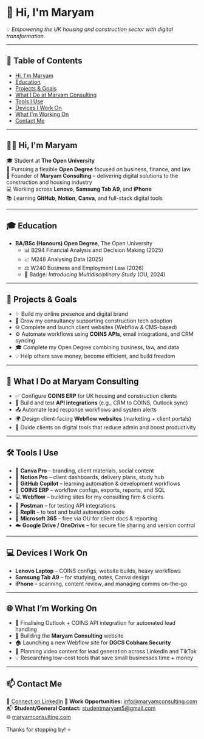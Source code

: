 # 👋 Hi, I'm Maryam

💡 *Empowering the UK housing and construction sector with digital transformation.*

---

## 📌 Table of Contents
- [Hi, I'm Maryam](#-hi-im-maryam)
- [Education](#-education)
- [Projects & Goals](#-projects--goals)
- [What I Do at Maryam Consulting](#-what-i-do-at-maryam-consulting)
- [Tools I Use](#-tools-i-use)
- [Devices I Work On](#-devices-i-work-on)
- [What I'm Working On](#-what-im-working-on)
- [Contact Me](#-contact-me)

---

## 👩‍💻 Hi, I'm Maryam

🎓 Student at **The Open University**  
📘 Pursuing a flexible **Open Degree** focused on business, finance, and law  
💼 Founder of **Maryam Consulting** – delivering digital solutions to the construction and housing industry  
💻 Working across **Lenovo**, **Samsung Tab A9**, and **iPhone**  
📚 Learning **GitHub**, **Notion**, **Canva**, and full-stack digital tools  

---

## 🎓 Education

- **BA/BSc (Honours) Open Degree**, The Open University  
  - 📊 B294 Financial Analysis and Decision Making (2025)  
  - 📈 M248 Analysing Data (2025)  
  - ⚖️ W240 Business and Employment Law (2026)  
  - 🏅 Badge: *Introducing Multidisciplinary Study* (OU, 2024)  

---

## 🚀 Projects & Goals

- ✨ Build my online presence and digital brand  
- 💼 Grow my consultancy supporting construction tech adoption  
- 🌐 Complete and launch client websites (Webflow & CMS-based)  
- ⚙️ Automate workflows using **COINS APIs**, email integrations, and CRM syncing  
- 🎓 Complete my Open Degree combining business, law, and data  
- 💡 Help others save money, become efficient, and build freedom  

---

## 🧠 What I Do at Maryam Consulting

- ✅ Configure **COINS ERP** for UK housing and construction clients  
- 🔗 Build and test **API integrations** (e.g., CRM to COINS, Outlook sync)  
- 📤 Automate lead response workflows and system alerts  
- 🌍 Design client-facing **Webflow websites** (marketing + client portals)  
- 🧾 Guide clients on digital tools that reduce admin and boost productivity  

---

## 🛠️ Tools I Use

- 🎨 **Canva Pro** – branding, client materials, social content  
- 🧠 **Notion Pro** – client dashboards, delivery plans, study hub  
- 🤖 **GitHub Copilot** – learning automation & development workflows  
- 🧾 **COINS ERP** – workflow configs, exports, reports, and SQL  
- 💻 **Webflow** – building sites for my consulting firm & clients  
- 🔧 **Postman** – for testing API integrations  
- 🧪 **Replit** – to test and build automation code  
- 📄 **Microsoft 365** – free via OU for client docs & reporting  
- ☁️ **Google Drive / OneDrive** – for secure file sharing and version control  

---

## 💻 Devices I Work On

- **Lenovo Laptop** – COINS configs, website builds, heavy workflows  
- **Samsung Tab A9** – for studying, notes, Canva design  
- **iPhone** – scanning, content review, and managing comms on-the-go  

---

## 🌐 What I’m Working On

- 🔄 Finalising Outlook + COINS API integration for automated lead handling  
- 🧱 Building the **Maryam Consulting** website  
- 🏠 Launching a new Webflow site for **DGCS Cobham Security**  
- 🧭 Planning video content for lead generation across LinkedIn and TikTok  
- 💡 Researching low-cost tools that save small businesses time + money  

---

## 📫 Contact Me

🔗 [Connect on LinkedIn](https://www.linkedin.com/in/maryamh/)
📮 **Work Opportunities:** [info@maryamconsulting.com](mailto:info@maryamconsulting.com)  
📬 **Student/General Contact:** [studentmaryam5@gmail.com](mailto:studentmaryam5@gmail.com)  
🌐 [maryamconsulting.com](https://maryamconsulting.com)

Thanks for stopping by! ⭐
